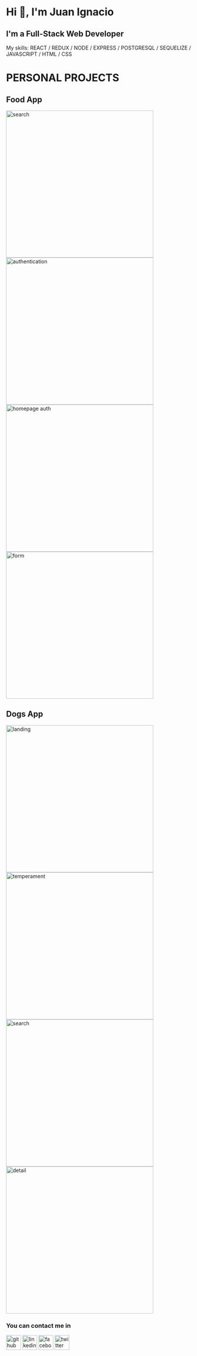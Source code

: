 
<h1> Hi 👋, I'm Juan Ignacio </h1>
<h2> I'm a Full-Stack Web Developer </h2>

My skills: REACT / REDUX / NODE / EXPRESS / POSTGRESQL / SEQUELIZE / JAVASCRIPT / HTML / CSS





<h1> PERSONAL PROJECTS </h1>
<h2> Food App </h2>


[<img src='https://i.ibb.co/RY08hNd/Search-recipes.png' alt='search' width='400' height='400'>](https://i.ibb.co/RY08hNd/Search-recipes.png)
[<img src='https://i.ibb.co/m9Z2KxV/Authentication.png' alt='authentication' width='400' height='400'>](https://i.ibb.co/m9Z2KxV/Authentication.png)
[<img src='https://i.ibb.co/19C7JnL/Login-succesful.png' alt='homepage auth' width='400' height='400'>](https://i.ibb.co/19C7JnL/Login-succesful.png)
[<img src='https://i.ibb.co/hmM2ZCN/Form.png' alt='form' width='400' height='400'>](https://i.ibb.co/hmM2ZCN/Form.png)


<h2> Dogs App </h2>


[<img src='https://scontent.faep8-1.fna.fbcdn.net/v/t39.30808-6/274718970_2533186430148803_8105954142609535463_n.jpg?_nc_cat=110&ccb=1-5&_nc_sid=730e14&_nc_eui2=AeHFxbhIn1o9vZwHOxtorrYQ7TtT1YTiKz7tO1PVhOIrPubHCYGSp0GXdKXfhC4YmqNbTESVGXBiuqdj0GdPxIpw&_nc_ohc=tZMpHDpZyygAX8ps4Sc&_nc_ht=scontent.faep8-1.fna&oh=00_AT_-5FGIzxxhf63alBt4znuu8jvNvqoFQ9WsuUQ9mqy0vA&oe=622E42AA' alt='landing' width='400' height='400'>](https://scontent.faep8-1.fna.fbcdn.net/v/t39.30808-6/274718970_2533186430148803_8105954142609535463_n.jpg?_nc_cat=110&ccb=1-5&_nc_sid=730e14&_nc_eui2=AeHFxbhIn1o9vZwHOxtorrYQ7TtT1YTiKz7tO1PVhOIrPubHCYGSp0GXdKXfhC4YmqNbTESVGXBiuqdj0GdPxIpw&_nc_ohc=tZMpHDpZyygAX8ps4Sc&_nc_ht=scontent.faep8-1.fna&oh=00_AT_-5FGIzxxhf63alBt4znuu8jvNvqoFQ9WsuUQ9mqy0vA&oe=622E42AA) 
[<img src='https://scontent.faep8-1.fna.fbcdn.net/v/t39.30808-6/275558279_2533186613482118_9206651549184818029_n.jpg?_nc_cat=103&ccb=1-5&_nc_sid=730e14&_nc_eui2=AeGIiKEtrMbeeL1PnComAc7ZNIXsojdh6hs0heyiN2HqG1XD_dtxnMNhra2bFGewe5Lt5z0L5XzGcY8iK_Na1-WW&_nc_ohc=Z899nipuAcMAX_LaXjN&_nc_ht=scontent.faep8-1.fna&oh=00_AT8B5xb0NgJjK4roamSy7TPywavinv9kg5e-rdoWcqJjXA&oe=622E8B09' alt='temperament' width='400' height='400'>](https://scontent.faep8-1.fna.fbcdn.net/v/t39.30808-6/275558279_2533186613482118_9206651549184818029_n.jpg?_nc_cat=103&ccb=1-5&_nc_sid=730e14&_nc_eui2=AeGIiKEtrMbeeL1PnComAc7ZNIXsojdh6hs0heyiN2HqG1XD_dtxnMNhra2bFGewe5Lt5z0L5XzGcY8iK_Na1-WW&_nc_ohc=Z899nipuAcMAX_LaXjN&_nc_ht=scontent.faep8-1.fna&oh=00_AT8B5xb0NgJjK4roamSy7TPywavinv9kg5e-rdoWcqJjXA&oe=622E8B09)
[<img src='https://scontent.faep8-1.fna.fbcdn.net/v/t39.30808-6/274600041_2533186440148802_6278684794636685174_n.jpg?_nc_cat=105&ccb=1-5&_nc_sid=730e14&_nc_eui2=AeGmGrwWguyyWolW6XgiUEYcrt-j2stwyL6u36Pay3DIvkIOjT3QLu2_aLwLCtnnRhIUPeQpZnQSLUinB59i9AJb&_nc_ohc=Ih9ldg5YlrUAX-yGN2a&_nc_ht=scontent.faep8-1.fna&oh=00_AT8QDxTrAPPm_n1BtM8u8962hFPOWTQqduTYGlbHql7OBg&oe=622E6ED4' alt='search' width='400' height='400'>](https://scontent.faep8-1.fna.fbcdn.net/v/t39.30808-6/274600041_2533186440148802_6278684794636685174_n.jpg?_nc_cat=105&ccb=1-5&_nc_sid=730e14&_nc_eui2=AeGmGrwWguyyWolW6XgiUEYcrt-j2stwyL6u36Pay3DIvkIOjT3QLu2_aLwLCtnnRhIUPeQpZnQSLUinB59i9AJb&_nc_ohc=Ih9ldg5YlrUAX-yGN2a&_nc_ht=scontent.faep8-1.fna&oh=00_AT8QDxTrAPPm_n1BtM8u8962hFPOWTQqduTYGlbHql7OBg&oe=622E6ED4)
[<img src='https://scontent.faep8-1.fna.fbcdn.net/v/t39.30808-6/275308578_2533186386815474_7148260403592388570_n.jpg?_nc_cat=111&ccb=1-5&_nc_sid=730e14&_nc_eui2=AeEQGms0FJp6XwFY_UqS87hrEWICO9CD0SARYgI70IPRIIXp676fUD2pMj-z3wDG-mnF5FEg92m1zh8TDUrvB0_G&_nc_ohc=cq7apAiesucAX9bNqni&_nc_ht=scontent.faep8-1.fna&oh=00_AT-Z09yc5GHthYAdgIwtSQJibemx_HXT992D0hUjEkqx1A&oe=622E9256' alt='detail' width='400' height='400'>](https://scontent.faep8-1.fna.fbcdn.net/v/t39.30808-6/275308578_2533186386815474_7148260403592388570_n.jpg?_nc_cat=111&ccb=1-5&_nc_sid=730e14&_nc_eui2=AeEQGms0FJp6XwFY_UqS87hrEWICO9CD0SARYgI70IPRIIXp676fUD2pMj-z3wDG-mnF5FEg92m1zh8TDUrvB0_G&_nc_ohc=cq7apAiesucAX9bNqni&_nc_ht=scontent.faep8-1.fna&oh=00_AT-Z09yc5GHthYAdgIwtSQJibemx_HXT992D0hUjEkqx1A&oe=622E9256)

<h3> You can contact me in</h3>

[<img src='https://cdn.jsdelivr.net/npm/simple-icons@3.0.1/icons/github.svg' alt='github' height='40'>](https://github.com/JIB2017)  [<img src='https://cdn.jsdelivr.net/npm/simple-icons@3.0.1/icons/linkedin.svg' alt='linkedin' height='40'>](https://www.linkedin.com/in/juan-ignacio-blacutt-full-stack-developer//)  [<img src='https://cdn.jsdelivr.net/npm/simple-icons@3.0.1/icons/facebook.svg' alt='facebook' height='40'>](https://www.facebook.com/juanignacio.blacutt)  [<img src='https://cdn.jsdelivr.net/npm/simple-icons@3.0.1/icons/twitter.svg' alt='twitter' height='40'>](https://twitter.com/JuanBlacutt2)  
